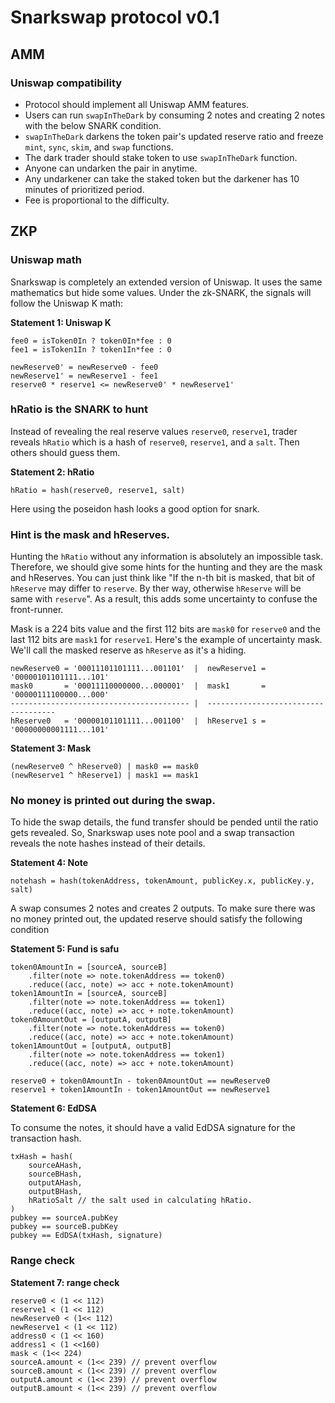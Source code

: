 # Snarkswap protocol v0.1

## AMM

### Uniswap compatibility

* Protocol should implement all Uniswap AMM features.
* Users can run `swapInTheDark` by consuming 2 notes and creating 2 notes with the below SNARK condition.
* `swapInTheDark` darkens the token pair's updated reserve ratio and freeze `mint`, `sync`, `skim`, and `swap` functions.
* The dark trader should stake token to use `swapInTheDark` function.
* Anyone can undarken the pair in anytime.
* Any undarkener can take the staked token but the darkener has 10 minutes of prioritized period.
* Fee is proportional to the difficulty.

## ZKP

### Uniswap math

Snarkswap is completely an extended version of Uniswap. It uses the same mathematics but hide some values. Under the zk-SNARK, the signals will follow the Uniswap K math:

**Statement 1: Uniswap K**
```
fee0 = isToken0In ? token0In*fee : 0
fee1 = isToken1In ? token1In*fee : 0

newReserve0' = newReserve0 - fee0
newReserve1' = newReserve1 - fee1
reserve0 * reserve1 <= newReserve0' * newReserve1'
```

### hRatio is the SNARK to hunt

Instead of revealing the real reserve values `reserve0`, `reserve1`, trader reveals `hRatio` which is a hash of `reserve0`, `reserve1`, and a `salt`. Then others should guess them.

**Statement 2: hRatio**
```
hRatio = hash(reserve0, reserve1, salt)
```

Here using the poseidon hash looks a good option for snark.

### Hint is the mask and hReserves.

Hunting the `hRatio` without any information is absolutely an impossible task. Therefore, we should give some hints for the hunting and they are the mask and hReserves. You can just think like "If the n-th bit is masked, that bit of `hReserve` may differ to `reserve`. By ther way, otherwise `hReserve` will be same with `reserve`". As a result, this adds some uncertainty to confuse the front-runner. 

Mask is a 224 bits value and the first 112 bits are `mask0` for `reserve0` and the last 112 bits are `mask1` for `reserve1`.  Here's the example of uncertainty mask. We'll call the masked reserve as `hReserve` as it's a hiding.

```
newReserve0 = '00011101101111...001101'  |  newReserve1 = '00000101101111...101'
mask0       = '00011110000000...000001'  |  mask1       = '00000111100000...000'
---------------------------------------- |  ------------------------------------
hReserve0   = '00000101101111...001100'  |  hReserve1 s = '00000000001111...101'

```
**Statement 3: Mask**
```
(newReserve0 ^ hReserve0) | mask0 == mask0 
(newReserve1 ^ hReserve1) | mask1 == mask1
```



### No money is printed out during the swap.

To hide the swap details, the fund transfer should be pended until the ratio gets revealed. So, Snarkswap uses note pool and a swap transaction reveals the note hashes instead of their details.

**Statement 4: Note**
```
notehash = hash(tokenAddress, tokenAmount, publicKey.x, publicKey.y, salt)
```

A swap consumes 2 notes and creates 2 outputs. To make sure there was no money printed out, the updated reserve should satisfy the following condition

**Statement 5: Fund is safu**

```
token0AmountIn = [sourceA, sourceB]
    .filter(note => note.tokenAddress == token0)
    .reduce((acc, note) => acc + note.tokenAmount)
token1AmountIn = [sourceA, sourceB]
    .filter(note => note.tokenAddress == token1)
    .reduce((acc, note) => acc + note.tokenAmount)
token0AmountOut = [outputA, outputB]
    .filter(note => note.tokenAddress == token0)
    .reduce((acc, note) => acc + note.tokenAmount)
token1AmountOut = [outputA, outputB]
    .filter(note => note.tokenAddress == token1)
    .reduce((acc, note) => acc + note.tokenAmount)
 
reserve0 + token0AmountIn - token0AmountOut == newReserve0
reserve1 + token1AmountIn - token1AmountOut == newReserve1
```

**Statement 6: EdDSA**

To consume the notes, it should have a valid EdDSA signature for the transaction hash.

```
txHash = hash(
    sourceAHash,
    sourceBHash,
    outputAHash,
    outputBHash,
    hRatioSalt // the salt used in calculating hRatio.
)
pubkey == sourceA.pubKey
pubkey == sourceB.pubKey
pubkey == EdDSA(txHash, signature)
```

### Range check
**Statement 7: range check**
```
reserve0 < (1 << 112)
reserve1 < (1 << 112)
newReserve0 < (1<< 112)
newReserve1 < (1 << 112)
address0 < (1 << 160)
address1 < (1 <<160)
mask < (1<< 224)
sourceA.amount < (1<< 239) // prevent overflow
sourceB.amount < (1<< 239) // prevent overflow
outputA.amount < (1<< 239) // prevent overflow
outputB.amount < (1<< 239) // prevent overflow
```
